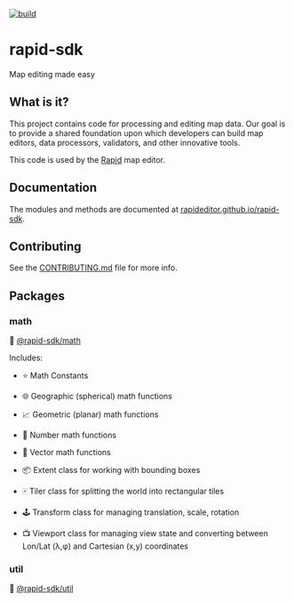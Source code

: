 [![build](https://github.com/rapideditor/rapid-sdk/workflows/build/badge.svg)](https://github.com/rapideditor/rapid-sdk/actions?query=workflow%3A%22build%22)


# rapid-sdk

Map editing made easy


## What is it?

This project contains code for processing and editing map data.  Our goal is to provide a shared foundation upon which developers can build map editors, data processors, validators, and other innovative tools.

This code is used by the [Rapid](https://github.com/facebook/Rapid) map editor.


## Documentation

The modules and methods are documented at [rapideditor.github.io/rapid-sdk](https://rapideditor.github.io/rapid-sdk/modules.html).


## Contributing

See the [CONTRIBUTING.md](CONTRIBUTING.md) file for more info.


## Packages

### math

🧳 [@rapid-sdk/math](/packages/math)

Includes:
- ⭐️ Math Constants
- 🌐 Geographic (spherical) math functions
- 📈 Geometric (planar) math functions
- 🔢 Number math functions
- 📐 Vector math functions

- 📦 Extent class for working with bounding boxes
- 🀄️ Tiler class for splitting the world into rectangular tiles
- 🕹️ Transform class for managing translation, scale, rotation
- 📺 Viewport class for managing view state and converting between Lon/Lat (λ,φ) and Cartesian (x,y) coordinates


### util

🧳 [@rapid-sdk/util](/packages/util)
